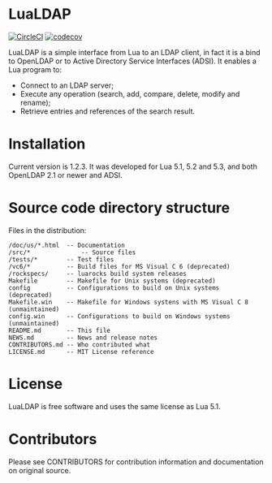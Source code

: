 # LuaLDAP

[![CircleCI](https://circleci.com/gh/lualdap/lualdap.svg?style=shield)](https://circleci.com/gh/lualdap/lualdap)
[![codecov](https://codecov.io/gh/lualdap/lualdap/branch/master/graph/badge.svg)](https://codecov.io/gh/lualdap/lualdap)

LuaLDAP is a simple interface from Lua to an LDAP client, in fact it is a bind to
OpenLDAP or to Active Directory Service Interfaces (ADSI).  It enables a Lua program to:

* Connect to an LDAP server;
* Execute any operation (search, add, compare, delete, modify and rename);
* Retrieve entries and references of the search result.

# Installation

Current version is 1.2.3.  It was developed for Lua 5.1, 5.2 and 5.3,
and both OpenLDAP 2.1 or newer and ADSI.

# Source code directory structure

Files in the distribution:

    /doc/us/*.html  -- Documentation
    /src/*			    -- Source files
    /tests/*        -- Test files
    /vc6/*          -- Build files for MS Visual C 6 (deprecated)
    /rockspecs/     -- luarocks build system releases
    Makefile        -- Makefile for Unix systems (deprecated)
    config          -- Configurations to build on Unix systems (deprecated)
    Makefile.win    -- Makefile for Windows systens with MS Visual C 8 (unmaintained)
    config.win      -- Configurations to build on Windows systems (unmaintained)
    README.md       -- This file
    NEWS.md         -- News and release notes
    CONTRIBUTORS.md -- Who contributed what
    LICENSE.md      -- MIT License reference

# License

LuaLDAP is free software and uses the same license as Lua 5.1.

# Contributors

Please see CONTRIBUTORS for contribution information and documentation on original source.
